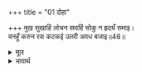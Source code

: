 +++
title = "01 दोहा"

+++
मुख सुखाहिं लोचन स्रवहिं सोकु न हृदयँ समाइ।  
मनहुँ करुन रस कटकई उतरी अवध बजाइ॥46॥  

<details><summary>मूल</summary>

मुख सुखाहिं लोचन स्रवहिं सोकु न हृदयँ समाइ।  
मनहुँ करुन रस कटकई उतरी अवध बजाइ॥46॥  
</details>

<details><summary>भावार्थ</summary>

सबके मुख सूखे जाते हैं, आँखों से आँसू बहते हैं, शोक हृदय में नहीं समाता। मानो करुणा रस की सेना अवध पर डङ्का बजाकर उतर आई हो॥46॥  
</details>



